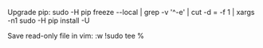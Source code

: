 Upgrade pip:
sudo -H pip freeze --local | grep -v '^\-e' | cut -d = -f 1  | xargs -n1 sudo -H pip install -U

Save read-only file in vim:
:w !sudo tee %

